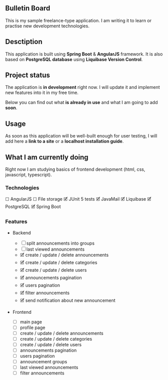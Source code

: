 ## Bulletin Board

This is my sample freelance-type application. 
I am writing it to learn or practise new development technologies.

## Desctiption

This application is built using **Spring Boot** & **AngularJS** framework.
It is also based on **PostgreSQL database** using **Liquibase Version Control**.

## Project status

The application is **in development** right now. 
I will update it and implement new features into it in my free time. 

Below you can find out what **is already in use** and what I am going to add **soon**.

## Usage

As soon as this application will be well-built enough for user testing, 
I will add here a **link to a site** or a **localhost installation guide**.

## What I am currently doing

Right now I am studying basics of frontend development (html, css, javascript, typescript).

### Technologies

☐ AngularJS
☐ File storage
🗹 JUnit 5 tests
🗹 JavaMail
🗹 Liquibase
🗹 PostgreSQL
🗹 Spring Boot

### Features

- Backend

    - ☐ split announcements into groups
    - ☐ last viewed announcements
    - 🗹 create / update / delete announcements
    - 🗹 create / update / delete categories
    - 🗹 create / update / delete users
    - 🗹 announcements pagination
    - 🗹 users pagination
    - 🗹 filter announcements
    - 🗹 send notification about new announcement


- Frontend

    - ☐ main page
    - ☐ profile page
    - ☐ create / update / delete announcements
    - ☐ create / update / delete categories
    - ☐ create / update / delete users
    - ☐ announcements pagination
    - ☐ users pagination
    - ☐ announcement groups
    - ☐ last viewed announcements
    - ☐ filter announcements
